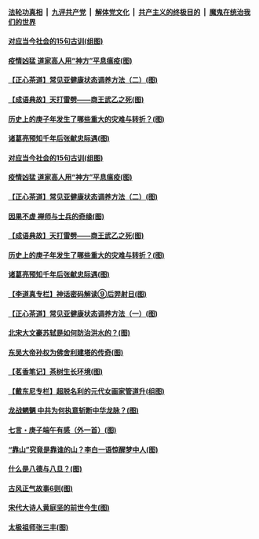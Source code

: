 

####  [法轮功真相](../../../../basic/blob/master/README.md?t=06301831) &nbsp;|&nbsp; [九评共产党](../../../../9ping.md/blob/master/README.md?t=06301831) &nbsp;|&nbsp; [解体党文化](../../../../jtdwh.md/blob/master/README.md?t=06301831)  &nbsp;|&nbsp; [共产主义的终极目的](../../../../gczydzjmd.md/blob/master/README.md?t=06301831) &nbsp;|&nbsp; [魔鬼在统治我们的世界](../../../../mgztzwmdsj.md/blob/master/README.md?t=06301831) 

#### [对应当今社会的15句古训(组图)](../pages/p7/938097.md?t=06301831) 

#### [疫情凶猛 道家高人用“神方”平息瘟疫(图)](../pages/p7/938004.md?t=06301831) 

#### [【正心茶道】常见亚健康状态调养方法（二）(图)](../pages/p7/937559.md?t=06301831) 

#### [【成语典故】天打雷劈——商王武乙之死(图)](../pages/p7/937782.md?t=06301831) 

#### [历史上的庚子年发生了哪些重大的灾难与转折？(图)](../pages/p7/937991.md?t=06301831) 

#### [诸葛亮预知千年后张献忠际遇(图)](../pages/p7/937564.md?t=06301831) 

#### [对应当今社会的15句古训(组图)](../pages/p7/938097.md?t=06301831) 

#### [疫情凶猛 道家高人用“神方”平息瘟疫(图)](../pages/p7/938004.md?t=06301831) 

#### [【正心茶道】常见亚健康状态调养方法（二）(图)](../pages/p7/937559.md?t=06301831) 

#### [因果不虚 禅师与士兵的奇缘(图)](../pages/p7/938092.md?t=06301831) 

#### [【成语典故】天打雷劈——商王武乙之死(图)](../pages/p7/937782.md?t=06301831) 

#### [历史上的庚子年发生了哪些重大的灾难与转折？(图)](../pages/p7/937991.md?t=06301831) 

#### [诸葛亮预知千年后张献忠际遇(图)](../pages/p7/937564.md?t=06301831) 

#### [【李道真专栏】神话密码解读⑨后羿射日(图)](../pages/p7/937560.md?t=06301831) 

#### [【正心茶道】常见亚健康状态调养方法（一）(图)](../pages/p7/937556.md?t=06301831) 

#### [北宋大文豪苏轼是如何防治洪水的？(图)](../pages/p7/937874.md?t=06301831) 

#### [东吴大帝孙权为佛舍利建塔的传奇(图)](../pages/p7/937764.md?t=06301831) 

#### [【茗香笔记】茶树生长环境(图)](../pages/p7/937562.md?t=06301831) 

#### [【戴东尼专栏】超脱名利的元代女画家管道升(组图)](../pages/p7/935043.md?t=06301831) 

#### [龙战魍魉 中共为何执意斩断中华龙脉？(图)](../pages/p7/937761.md?t=06301831) 

#### [七言・庚子端午有感（外一首）(图)](../pages/p7/937763.md?t=06301831) 

#### [“靠山”究竟是靠谁的山？李白一语惊醒梦中人(图)](../pages/p7/937659.md?t=06301831) 

#### [什么是八德与八旦？(图)](../pages/p7/937355.md?t=06301831) 

#### [古风正气故事6则(图)](../pages/p7/936931.md?t=06301831) 

#### [宋代大诗人黄庭坚的前世今生(图)](../pages/p7/937617.md?t=06301831) 

#### [太极祖师张三丰(图)](../pages/p7/937351.md?t=06301831) 

